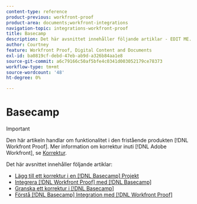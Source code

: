 ```yaml
---
content-type: reference
product-previous: workfront-proof
product-area: documents;workfront-integrations
navigation-topic: integrations-workfront-proof
title: Basecamp
description: Det här avsnittet innehåller följande artiklar - EDIT ME.
author: Courtney
feature: Workfront Proof, Digital Content and Documents
exl-id: ba0819cf-debd-47eb-ab9d-a326b84aa1e8
source-git-commit: a6c79166c50af5bfe4c0341d003052179ce78373
workflow-type: tm+mt
source-wordcount: '48'
ht-degree: 0%

---
```


# Basecamp

>[!IMPORTANT]
>
>Den här artikeln handlar om funktionalitet i den fristående produkten [!DNL Workfront Proof]. Mer information om korrektur inuti [!DNL Adobe Workfront], se [Korrektur](../../../review-and-approve-work/proofing/proofing.md).

Det här avsnittet innehåller följande artiklar:

* [Lägg till ett korrektur i en [!DNL Basecamp] Projekt](../../../workfront-proof/wp-integrations/basecamp/add-proof-to-basecamp-project.md)
* [Integrera [!DNL Workfront Proof] med [!DNL Basecamp]](../../../workfront-proof/wp-integrations/basecamp/integrate-workfront-proof-with-basecamp.md)
* [Granska ett korrektur i [!DNL Basecamp]](../../../workfront-proof/wp-integrations/basecamp/review-proof-basecamp.md)
* [Förstå [!DNL Basecamp] Integration med [!DNL Workfront Proof]](../../../workfront-proof/wp-integrations/basecamp/basecamp-integration-overview.md)
